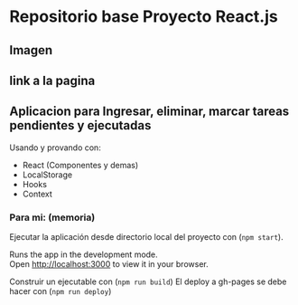 # Repositorio base Proyecto React.js
## Imagen
## link a la pagina
## Aplicacion para Ingresar, eliminar, marcar tareas pendientes y ejecutadas 

Usando y provando con:
 - React (Componentes y demas)
 - LocalStorage
 - Hooks
 - Context


### Para mi: (memoria)

Ejecutar la aplicación desde directorio local del proyecto con (`npm start`).

Runs the app in the development mode.\
Open [http://localhost:3000](http://localhost:3000) to view it in your browser.

Construir un ejecutable con (`npm run build`)
El deploy a gh-pages se debe hacer con (`npm run deploy`)

